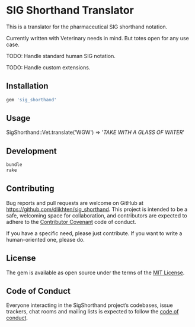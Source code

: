 # SIG Shorthand Translator

This is a translator for the pharmaceutical SIG shorthand notation.

Currently written with Veterinary needs in mind. But totes open for
any use case.

TODO: Handle standard human SIG notation.

TODO: Handle custom extensions.

## Installation

```ruby
gem 'sig_shorthand'
```

## Usage

SigShorthand::Vet.translate('WGW') => '*TAKE WITH A GLASS OF WATER*'

## Development

```bash
bundle
rake
```

## Contributing

Bug reports and pull requests are welcome on GitHub at https://github.com/dlikhten/sig_shorthand. This project is intended to be a safe, welcoming space for collaboration, and contributors are expected to adhere to the [Contributor Covenant](http://contributor-covenant.org) code of conduct.

If you have a specific need, please just contribute. If you want to write a
human-oriented one, please do.

## License

The gem is available as open source under the terms of the [MIT License](https://opensource.org/licenses/MIT).

## Code of Conduct

Everyone interacting in the SigShorthand project’s codebases, issue trackers, chat rooms and mailing lists is expected to follow the [code of conduct](https://github.com/[USERNAME]/sig_shorthand/blob/master/CODE_OF_CONDUCT.md).
